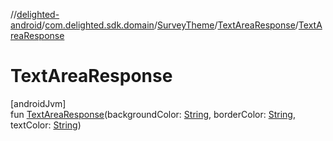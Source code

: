 //[delighted-android](../../../../index.md)/[com.delighted.sdk.domain](../../index.md)/[SurveyTheme](../index.md)/[TextAreaResponse](index.md)/[TextAreaResponse](-text-area-response.md)

# TextAreaResponse

[androidJvm]\
fun [TextAreaResponse](-text-area-response.md)(backgroundColor: [String](https://kotlinlang.org/api/latest/jvm/stdlib/kotlin/-string/index.html), borderColor: [String](https://kotlinlang.org/api/latest/jvm/stdlib/kotlin/-string/index.html), textColor: [String](https://kotlinlang.org/api/latest/jvm/stdlib/kotlin/-string/index.html))
